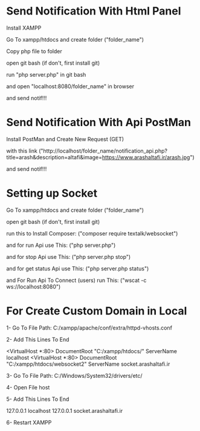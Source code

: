 # Send Notification With Html Panel
Install XAMPP

Go To xampp/htdocs and create folder ("folder_name")

Copy php file to folder

open git bash (if don't, first install git)

run "php server.php" in git bash

and open "localhost:8080/folder_name" in browser

and send notif!!!


# Send Notification With Api PostMan

Install PostMan and Create New Request (GET)

with this link ("http://localhost/folder_name/notification_api.php?title=arash&description=altafi&image=https://www.arashaltafi.ir/arash.jpg")

and send notif!!!


# Setting up Socket

Go To xampp/htdocs and create folder ("folder_name")

open git bash (if don't, first install git)

run this to Install Composer: ("composer require textalk/websocket")

and for run Api use This: ("php server.php")

and for stop Api use This: ("php server.php stop")

and for get status Api use This: ("php server.php status")

and For Run Api To Connect (users) run This: ("wscat -c ws://localhost:8080")



# For Create Custom Domain in Local
1- Go To File Path: C:/xampp/apache/conf/extra/httpd-vhosts.conf

2- Add This Lines To End

<VirtualHost *:80>
	DocumentRoot "C:/xampp/htdocs/"
	ServerName localhost
</VirtualHost>
<VirtualHost *:80>
  DocumentRoot "C:/xampp/htdocs/websocket2"
  ServerName socket.arashaltafi.ir
</VirtualHost>

3- Go To File Path: C:/Windows/System32/drivers/etc/

4- Open File host

5- Add This Lines To End

127.0.0.1 localhost
127.0.0.1 socket.arashaltafi.ir

6- Restart XAMPP
